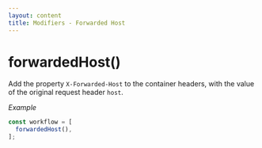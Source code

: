 ```yaml
---
layout: content
title: Modifiers - Forwarded Host
---
```


# forwardedHost()

Add the property `X-Forwarded-Host` to the container headers, with the value of the original request header `host`.

_Example_

```js
const workflow = [
  forwardedHost(),
];
```
